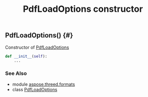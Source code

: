 ﻿---
title: PdfLoadOptions constructor
second_title: Aspose.3D for Python via .NET API References
description: 
type: docs
weight: 10
url: /python-net/aspose.threed.formats/pdfloadoptions/__init__/
is_root: false
---

## PdfLoadOptions() {#}

Constructor of [PdfLoadOptions](/3d/python-net/aspose.threed.formats/pdfloadoptions)



```python
def __init__(self):
    ...
```





### See Also
* module [aspose.threed.formats](../../)
* class [PdfLoadOptions](/3d/python-net/aspose.threed.formats/pdfloadoptions)
